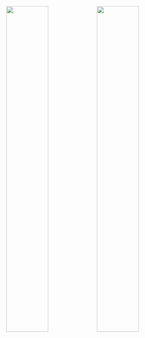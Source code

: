 <img align="left" width="47%" src = "https://github-readme-stats.vercel.app/api?username=JvMapote&theme=onedark&show_icons=true" />

<img align="left" width="47%" src = "https://github-readme-stats.vercel.app/api/top-langs/?username=JvMapote&layout=compact&theme=onedark&show" />



